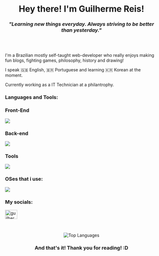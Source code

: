 



<div align="center">
  <h1>Hey there! I'm Guilherme Reis!</h1>
</div>

<div margin="16rem" align="center"> 

<h3 align="center"><i>"Learning new things everyday. Always striving to be better than yesterday."</i></h3>
<br>
<br>
<div align= "left">
<p>I'm a Brazilian mostly self-taught web-developer who really enjoys making fun blogs, fighting games, philosophy, history and drawing!</p>
<p>I speak 🇬🇧 English, 🇧🇷 Portuguese and learning 🇰🇷 Korean at the moment.</p>
<p>Currently working as a IT Technician at a philantrophy.</p>
</div>




<h3 align="left">Languages and Tools:</h3>

<h3 align="left">Front-End</h3>

<p align="left">
  <a href="https://skillicons.dev">
    <img src="https://skillicons.dev/icons?i=html,css,js,bootstrap" />
  </a>
</p>

<h3 align="left">Back-end</h3>

<p align="left">
  <a href="https://skillicons.dev">
    <img src="https://skillicons.dev/icons?i=php,java" />
  </a>
</p>

<h3 align="left">Tools</h3>
<p align="left">
  <a href="https://skillicons.dev">
    <img src="https://skillicons.dev/icons?i=figma,blender" />
  </a>
</p>

<h3 align="left">OSes that i use:</h3>
<p align="left">
  <a href="https://skillicons.dev">
    <img src="https://skillicons.dev/icons?i=windows,arch" />
  </a>
</p>
  
<h3 align="left">My socials:</h3>
<p align="left">
<a href="https://www.linkedin.com/in/guilhermeareiss/" target="blank"><img align="center" src="https://raw.githubusercontent.com/rahuldkjain/github-profile-readme-generator/master/src/images/icons/Social/linked-in-alt.svg" alt="guilhermereis" height="30" width="40" /></a>
</p>
<br>

![Top Languages](https://github-readme-stats.vercel.app/api/top-langs/?username=forcemanbits&layout=compact&theme=radical)

<h3 align="center">And that's it! Thank you for reading! :D</h3>

</div>

















</img>
